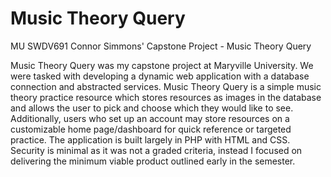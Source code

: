 # Music Theory Query
MU SWDV691 Connor Simmons' Capstone Project - Music Theory Query

Music Theory Query was my capstone project at Maryville University. We were tasked with developing a dynamic web application with a database connection and abstracted services. Music Theory Query is a simple music theory practice resource which stores resources as images in the database and allows the user to pick and choose which they would like to see. Additionally, users who set up an account may store resources on a customizable home page/dashboard for quick reference or targeted practice. The application is built largely in PHP with HTML and CSS. Security is minimal as it was not a graded criteria, instead I focused on delivering the minimum viable product outlined early in the semester.
